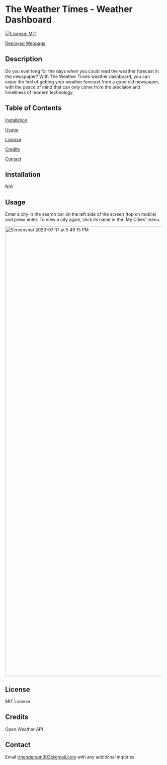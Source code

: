 # The Weather Times - Weather Dashboard

[![License: MIT](https://img.shields.io/badge/License-MIT-yellow.svg)](https://opensource.org/licenses/MIT)

[Deployed Webpage](https://trhenderson303.github.io/weather-app/)

## Description

Do you ever long for the days when you could read the weather forecast in the newspaper? With The Weather Times weather dashboard, you can enjoy the feel of getting your weather forecast from a good old newspaper, with the peace of mind that can only come from the precision and timeliness of modern technology.

## Table of Contents

[Installation](#installation)

[Usage](#usage)

[License](#license)

[Credits](#credits)

[Contact](#contact)

## Installation

N/A

## Usage

Enter a city in the search bar on the left side of the screen (top on mobile) and press enter. To view a city again, click its name in the 'My Cities' menu.

<img width="1440" alt="Screenshot 2023-07-17 at 5 49 15 PM" src="https://github.com/trhenderson303/weather-app/assets/132783253/2ef012f8-2d79-40b0-83e8-90e8254df69f">


## License

MIT License

## Credits

Open Weather API

## Contact

Email trhenderson303@gmail.com with any additional inquiries.
